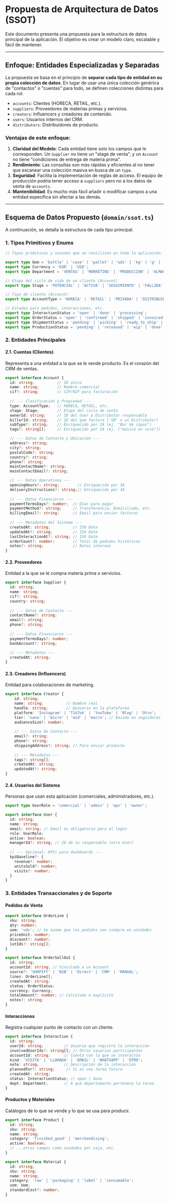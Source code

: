 
# Propuesta de Arquitectura de Datos (SSOT)

Este documento presenta una propuesta para la estructura de datos principal de la aplicación. El objetivo es crear un modelo claro, escalable y fácil de mantener.

---

## Enfoque: Entidades Especializadas y Separadas

La propuesta se basa en el principio de **separar cada tipo de entidad en su propia colección de datos**. En lugar de usar una única colección genérica de "contactos" o "cuentas" para todo, se definen colecciones distintas para cada rol:

-   `accounts`: Clientes (HORECA, RETAIL, etc.).
-   `suppliers`: Proveedores de materias primas y servicios.
-   `creators`: Influencers y creadores de contenido.
-   `users`: Usuarios internos del CRM.
-   `distributors`: Distribuidores de producto.

### Ventajas de este enfoque:
1.  **Claridad del Modelo**: Cada entidad tiene solo los campos que le corresponden. Un `Supplier` no tiene un "stage de venta", y un `Account` no tiene "condiciones de entrega de materia prima".
2.  **Rendimiento**: Las consultas son más rápidas y eficientes al no tener que escanear una colección masiva en busca de un `type`.
3.  **Seguridad**: Facilita la implementación de reglas de acceso. El equipo de producción podría tener acceso a `suppliers` pero no a los datos de venta de `accounts`.
4.  **Mantenibilidad**: Es mucho más fácil añadir o modificar campos a una entidad específica sin afectar a las demás.

---

## Esquema de Datos Propuesto (`domain/ssot.ts`)

A continuación, se detalla la estructura de cada tipo principal.

### 1. Tipos Primitivos y Enums

```typescript
// Tipos primitivos y uniones que se reutilizan en toda la aplicación.

export type Uom = 'bottle' | 'case' | 'pallet' | 'uds' | 'kg' | 'g' | 'L' | 'mL';
export type Currency = 'EUR' | 'USD';
export type Department = 'VENTAS' | 'MARKETING' | 'PRODUCCION' | 'ALMACEN' | 'FINANZAS';

// Etapa del ciclo de vida de un cliente (Account)
export type Stage = 'POTENCIAL' | 'ACTIVA' | 'SEGUIMIENTO' | 'FALLIDA' | 'CERRADA' | 'BAJA';

// Tipo de cliente (Account)
export type AccountType = 'HORECA' | 'RETAIL' | 'PRIVADA' | 'DISTRIBUIDOR' | 'IMPORTADOR' | 'ONLINE' | 'OTRO';

// Estados para pedidos, interacciones, etc.
export type InteractionStatus = 'open' | 'done' | 'processing';
export type OrderStatus = 'open' | 'confirmed' | 'shipped' | 'invoiced' | 'paid' | 'cancelled' | 'lost';
export type ShipmentStatus = 'pending' | 'picking' | 'ready_to_ship' | 'shipped' | 'delivered' | 'cancelled';
export type ProductionStatus = 'pending' | 'released' | 'wip' | 'done' | 'cancelled';
```

### 2. Entidades Principales

#### 2.1. Cuentas (Clientes)
Representa a una entidad a la que se le vende producto. Es el corazón del CRM de ventas.

```typescript
export interface Account {
  id: string;          // ID único
  name: string;        // Nombre comercial
  cif?: string;        // CIF/NIF para facturación
  
  // --- Clasificación y Propiedad ---
  type: AccountType;   // HORECA, RETAIL, etc.
  stage: Stage;        // Etapa del ciclo de venta
  ownerId: string;     // ID del User o Distributor responsable
  billerId: string;    // ID del que factura ('SB' o un Distributor)
  subType?: string;    // Enriquecido por IA (ej. "Bar de copas")
  tags?: string[];     // Enriquecido por IA (ej. ["música en vivo"])

  // --- Datos de Contacto y Ubicación ---
  address?: string;
  city?: string;
  postalCode?: string;
  country?: string;
  phone?: string;
  mainContactName?: string;
  mainContactEmail?: string;

  // --- Datos Operativos ---
  openingHours?: string;        // Enriquecido por IA
  deliveryInstructions?: string;// Enriquecido por IA
  
  // --- Datos Financieros ---
  paymentTermsDays?: number;  // Días para pagar
  paymentMethod?: string;     // Transferencia, Domiciliado, etc.
  billingEmail?: string;      // Email para enviar facturas
  
  // --- Metadatos del Sistema ---
  createdAt: string;          // ISO Date
  updatedAt?: string;         // ISO Date
  lastInteractionAt?: string; // ISO Date
  orderCount?: number;        // Total de pedidos históricos
  notes?: string;             // Notas internas
}
```

#### 2.2. Proveedores
Entidad a la que se le compra materia prima o servicios.

```typescript
export interface Supplier { 
  id: string; 
  name: string;
  cif?: string;
  country: string;
  
  // --- Datos de Contacto ---
  contactName?: string;
  email?: string;
  phone?: string;
  
  // --- Datos Financieros ---
  paymentTermsDays?: number;
  bankAccount?: string;
  
  // --- Metadatos ---
  createdAt: string;
}
```

#### 2.3. Creadores (Influencers)
Entidad para colaboraciones de marketing.

```typescript
export interface Creator {
    id: string;
    name: string;          // Nombre real
    handle: string;        // @usuario en la plataforma
    platform: 'Instagram' | 'TikTok' | 'YouTube' | 'Blog' | 'Otro';
    tier: 'nano' | 'micro' | 'mid' | 'macro'; // Basado en seguidores
    audienceSize?: number;
    
    // --- Datos de Contacto ---
    email?: string;
    phone?: string;
    shippingAddress?: string; // Para enviar producto
    
    // --- Metadatos ---
    tags?: string[];
    createdAt: string;
    updatedAt?: string;
}
```

#### 2.4. Usuarios del Sistema
Personas que usan esta aplicación (comerciales, administradores, etc.).

```typescript
export type UserRole = 'comercial' | 'admin' | 'ops' | 'owner';

export interface User { 
  id: string; 
  name: string; 
  email: string; // Email es obligatorio para el login
  role: UserRole;
  active: boolean; 
  managerId?: string; // ID de su responsable (otro User)
  
  // --- Opcional: KPIs para dashboards ---
  kpiBaseline?: {
    revenue?: number;
    unitsSold?: number;
    visits?: number;
  }
}
```

### 3. Entidades Transaccionales y de Soporte

#### Pedidos de Venta
```typescript
export interface OrderLine { 
  sku: string; 
  qty: number; 
  uom: 'uds'; // Se asume que los pedidos son siempre en unidades
  priceUnit: number; 
  discount?: number; 
  lotIds?: string[];
}

export interface OrderSellOut { 
  id: string; 
  accountId: string; // Vinculado a un Account
  source?: 'SHOPIFY' | 'B2B' | 'Direct' | 'CRM' | 'MANUAL';
  lines: OrderLine[]; 
  createdAt: string; 
  status: OrderStatus;
  currency: Currency;
  totalAmount?: number; // Calculado o explícito
  notes?: string;
}
```

#### Interacciones
Registra cualquier punto de contacto con un cliente.
```typescript
export interface Interaction {
  id: string;
  userId: string;         // Usuario que registra la interacción
  involvedUserIds?: string[]; // Otros usuarios participantes
  accountId: string;      // Cuenta con la que se interactúa
  kind: 'VISITA' | 'LLAMADA' | 'EMAIL' | 'WHATSAPP' | 'OTRO';
  note: string;           // Descripción de la interacción
  plannedFor?: string;     // Si es una tarea futura
  createdAt: string;
  status: InteractionStatus; // open | done
  dept: Department;       // A qué departamento pertenece la tarea
}
```

#### Productos y Materiales
Catálogos de lo que se vende y lo que se usa para producir.
```typescript
export interface Product {
  id: string;
  sku: string;
  name: string;
  category: 'finished_good' | 'merchandising';
  active: boolean;
  // ...otros campos como unidades por caja, etc.
}

export interface Material { 
  id: string; 
  sku: string; 
  name: string; 
  category: 'raw' | 'packaging' | 'label' | 'consumable'; 
  uom: Uom;
  standardCost?: number; 
}
```

